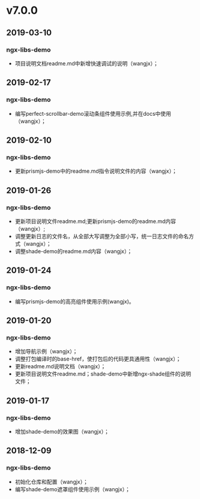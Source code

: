 # v7.0.0
## 2019-03-10
### ngx-libs-demo
- 项目说明文档readme.md中新增快速调试的说明（wangjx）；

## 2019-02-17
### ngx-libs-demo
- 编写perfect-scrollbar-demo滚动条组件使用示例,并在docs中使用（wangjx）；

## 2019-02-10
### ngx-libs-demo
- 更新prismjs-demo中的readme.md指令说明文件的内容（wangjx）；

## 2019-01-26
### ngx-libs-demo
- 更新项目说明文件readme.md;更新prismjs-demo的readme.md内容（wangjx）;
- 调整更新日志的文件名，从全部大写调整为全部小写，统一日志文件的命名方式（wangjx）；
- 调整shade-demo的readme.md内容（wangjx）；

## 2019-01-24
### ngx-libs-demo
- 编写prismjs-demo的高亮组件使用示例(wangjx)。

## 2019-01-20
### ngx-libs-demo
- 增加导航示例（wangjx）；
- 调整打包编译时的base-href，使打包后的代码更具通用性（wangjx）；
- 更新readme.md说明文档（wangjx）；
- 更新项目说明文件readme.md；shade-demo中新增ngx-shade组件的说明文件；

## 2019-01-17
### ngx-libs-demo
- 增加shade-demo的效果图（wangjx）；

## 2018-12-09
### ngx-libs-demo
- 初始化仓库和配置（wangjx）；
- 编写shade-demo遮罩组件使用示例（wangjx）；